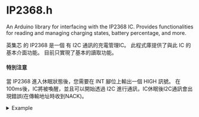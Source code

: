 # IP2368.h
An Arduino library for interfacing with the IP2368 IC. Provides functionalities for reading and managing charging states, battery percentage, and more.

英集芯 的 IP2368 是一個 有 I2C 通訊的充電管理IC。 此程式庫提供了與此 IC 的基本介面功能。 目前只實現了基本的讀取功能。

#### 特別注意

當 IP2368 進入休眠狀態後，您需要在 INT 腳位上輸出一個 HIGH 訊號。 在100ms後，IC將被喚醒，並且可以開始透過 I2C 進行通訊，IC休眠後I2C通訊會出現錯誤(在傳輸地址時收到NACK)。

<details> <summary>Example</summary>
  
```c
#include <Wire.h>
#define INT_PIN D4  // Change this to your desired pin

#include "IP2368.h"

IP2368 device();


void setup() {
  Serial.begin(9600);
  device.begin();
  pinMode(INT_PIN, OUTPUT);
}

void loop() {
  digitalWrite(INT_PIN, HIGH); //Keep awake
  delay(110);

  Serial.print("Battery Percentage: ");
  Serial.println(device.getBatteryPercentage());
  Serial.println(device.isCharging());
  Serial.println(device.isDischarging());

  IP2368::ChargeState currentState = device.getChargeState();
  Serial.println(device.isPDcharging());
  
  switch (currentState) {
    case IP2368::STANDBY:
        Serial.println("Standby");
        break;

    case IP2368::TRICKLE_CHARGE:
        Serial.println("Trickle Charge");
        break;

    case IP2368::CONSTANT_CURRENT:
        Serial.println("Constant Current Charging");
        break;

    case IP2368::CONSTANT_VOLTAGE:
        Serial.println("Constant Voltage Charging");
        break;

    case IP2368::CHARGE_WAIT:
        Serial.println("Charge Waiting (not started or other situations)");
        break;

    case IP2368::CHARGE_FULL:
        Serial.println("Charge Full");
        break;

    case IP2368::CHARGE_TIMEOUT:
        Serial.println("Charge Timeout");
        break;

    default:
        Serial.println("Unknown Charge State");
        break;
}

  delay(5000);
}
```

</details>
